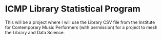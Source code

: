 # ICMP Library Statistical Program
This will be a project where I will use the Library CSV file from the Institute for Contemporary Music Performers (with permission) for a project to mesh the Library and Data Science.
